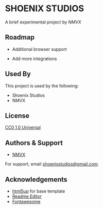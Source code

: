 
# SHOENIX STUDIOS

A brief experimental project by *NMVX*


## Roadmap

- Additional browser support

- Add more integrations


## Used By

This project is used by the following:

- Shoenix Studios
- NMVX


## License

[CC0 1.0 Universal](https://creativecommons.org/publicdomain/zero/1.0/)


## Authors & Support

- [NMVX](https://www.github.com/shoen1x)

For support, email shoenixstudios@gmail.com.
## Acknowledgements

 - [html5up](https://html5up.net/) for base template
 - [Readme Editor](https://readme.so/editor)
 - [Fontawesome](https://fontawesome.com/)

